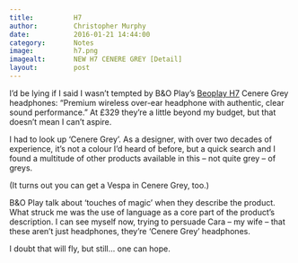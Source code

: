 ```yaml
---
title:			H7
author:			Christopher Murphy
date:			2016-01-21 14:44:00
category: 		Notes
image:			h7.png
imagealt:		NEW H7 CENERE GREY [Detail]
layout:			post
---
```



I’d be lying if I said I wasn’t tempted by B&O Play’s [Beoplay H7][01] Cenere Grey headphones: “Premium wireless over-ear headphone with authentic, clear sound performance.” At £329 they’re a little beyond my budget, but that doesn’t mean I can’t aspire.

I had to look up ‘Cenere Grey’. As a designer, with over two decades of experience, it’s not a colour I’d heard of before, but a quick search and I found a multitude of other products available in this – not quite grey – of greys.

(It turns out you can get a Vespa in Cenere Grey, too.)

B&O Play talk about ‘touches of magic’ when they describe the product. What struck me was the use of language as a core part of the product’s description. I can see myself now, trying to persuade Cara – my wife – that these aren’t just headphones, they’re ‘Cenere Grey’ headphones.

I doubt that will fly, but still… one can hope.


[01]: http://www.beoplay.com/products/beoplayh7 "H7"